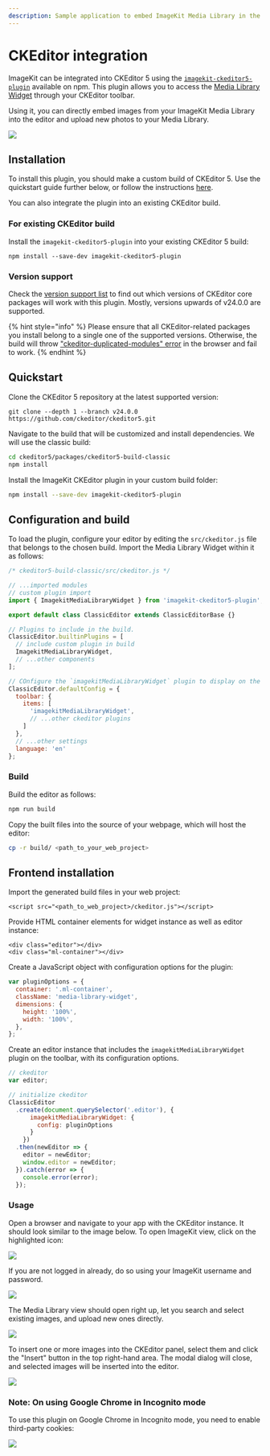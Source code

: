 ```yaml
---
description: Sample application to embed ImageKit Media Library in the CKEditor.
---
```


# CKEditor integration

ImageKit can be integrated into CKEditor 5 using the [`imagekit-ckeditor5-plugin`](https://github.com/imagekit-developer/ckeditor-plugin) available on npm. This plugin allows you to access the [Media Library Widget](https://github.com/imagekit-developer/embeddable-media-library) through your CKEditor toolbar.

Using it, you can directly embed images from your ImageKit Media Library into the editor and upload new photos to your Media Library.

![](../../.gitbook/assets/01-mlw-ck.gif)

## Installation

To install this plugin, you should make a custom build of CKEditor 5. Use the quickstart guide further below, or follow the instructions [here](https://ckeditor.com/docs/ckeditor5/latest/builds/guides/development/custom-builds.html). 

You can also integrate the plugin into an existing CKEditor build.

### For existing CKEditor build

Install the `imagekit-ckeditor5-plugin` into your existing CKEditor 5 build:

```text
npm install --save-dev imagekit-ckeditor5-plugin
```

### Version support

Check the [version support list](https://github.com/imagekit-developer/ckeditor-plugin) to find out which versions of CKEditor core packages will work with this plugin. Mostly, versions upwards of v24.0.0 are supported.

{% hint style="info" %}
Please ensure that all CKEditor-related packages you install belong to a single one of the supported versions. Otherwise, the build will throw ["ckeditor-duplicated-modules" error](https://ckeditor.com/docs/ckeditor5/latest/framework/guides/support/error-codes.html#error-ckeditor-duplicated-modules) in the browser and fail to work.
{% endhint %}

## Quickstart

Clone the CKEditor 5 repository at the latest supported version:

```text
git clone --depth 1 --branch v24.0.0 https://github.com/ckeditor/ckeditor5.git
```

Navigate to the build that will be customized and install dependencies. We will use the classic build:

```bash
cd ckeditor5/packages/ckeditor5-build-classic
npm install
```

Install the ImageKit CKEditor plugin in your custom build folder:

```bash
npm install --save-dev imagekit-ckeditor5-plugin
```

## Configuration and build

To load the plugin, configure your editor by editing the `src/ckeditor.js` file that belongs to the chosen build. Import the Media Library Widget within it as follows:

```javascript
/* ckeditor5-build-classic/src/ckeditor.js */

// ...imported modules
// custom plugin import
import { ImagekitMediaLibraryWidget } from 'imagekit-ckeditor5-plugin';

export default class ClassicEditor extends ClassicEditorBase {}

// Plugins to include in the build.
ClassicEditor.builtinPlugins = [
  // include custom plugin in build
  ImagekitMediaLibraryWidget,
  // ...other components
];

// COnfigure the `imagekitMediaLibraryWidget` plugin to display on the editor toolbar
ClassicEditor.defaultConfig = {
  toolbar: {
    items: [
      'imagekitMediaLibraryWidget',
      // ...other ckeditor plugins
    ]
  },
  // ...other settings
  language: 'en'
};
```

### Build

Build the editor as follows:

```bash
npm run build
```

Copy the built files into the source of your webpage, which will host the editor:

```bash
cp -r build/ <path_to_your_web_project>
```

## Frontend installation

Import the generated build files in your web project:

```markup
<script src="<path_to_web_project>/ckeditor.js"></script>
```

Provide HTML container elements for widget instance as well as editor instance:

```markup
<div class="editor"></div>
<div class="ml-container"></div>
```

Create a JavaScript object with configuration options for the plugin:

```javascript
var pluginOptions = {
  container: '.ml-container',
  className: 'media-library-widget',
  dimensions: {
    height: '100%',
    width: '100%',
  },
};
```

Create an editor instance that includes the `imagekitMediaLibraryWidget` plugin on the toolbar, with its configuration options.

```javascript
// ckeditor
var editor;

// initialize ckeditor
ClassicEditor
  .create(document.querySelector('.editor'), {
      imagekitMediaLibraryWidget: {
        config: pluginOptions
      }
    })
  .then(newEditor => {
    editor = newEditor;
    window.editor = newEditor;
  }).catch(error => {
    console.error(error);
  });
```

### Usage <a id="usage"></a>

Open a browser and navigate to your app with the CKEditor instance. It should look similar to the image below. To open ImageKit view, click on the highlighted icon:

![](../../.gitbook/assets/ckeditor-1.png)

If you are not logged in already, do so using your ImageKit username and password.

![](../../.gitbook/assets/ckeditor-2.png)

The Media Library view should open right up, let you search and select existing images, and upload new ones directly.

![](../../.gitbook/assets/ckeditor-3.png)

To insert one or more images into the CKEditor panel, select them and click the "Insert" button in the top right-hand area. The modal dialog will close, and selected images will be inserted into the editor.

![](../../.gitbook/assets/ckeditor-4.png)

### **Note: On using Google Chrome in Incognito mode**

To use this plugin on Google Chrome in Incognito mode, you need to enable third-party cookies:

![](../../.gitbook/assets/07-mlw-incognito-sm.png)

